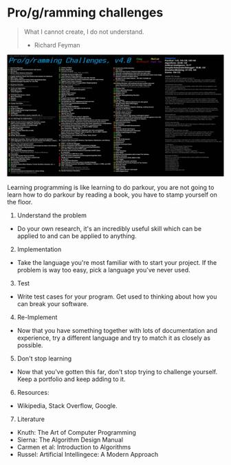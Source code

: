 # Pro/g/ramming challenges

> What I cannot create, I do not understand.
> - Richard Feyman

![Programming Challegnes](./programming_challenges.jpg)

Learning programming is like learning to do parkour, you are not going
to learn how to do parkour by reading a book, you have to stamp yourself
on the floor.

1. Understand the problem
  * Do your own research, it's an incredibly useful skill which can be
    applied to and can be applied to anything.
2. Implementation
  * Take the language you're most familiar with to start your project.
    If the problem is way too easy, pick a language you've never used.
3. Test
  * Write test cases for your program. Get used to thinking about how
    you can break your software.
4. Re-Implement
  * Now that you have something together with lots of documentation and
    experience, try a different language and try to match it as closely
    as possible.
5. Don't stop learning
  * Now that you've gotten this far, don't stop trying to challenge
    yourself. Keep a portfolio and keep adding to it.
6. Resources:
  * Wikipedia, Stack Overflow, Google.
7. Literature
  * Knuth: The Art of Computer Programming
  * Sierna: The Algorithm Design Manual
  * Carmen et al: Introduction to Algorithms
  * Russel: Artificial Intellingece: A Modern Approach
